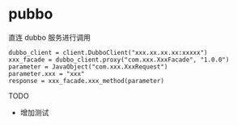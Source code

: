 # pubbo

直连 dubbo 服务进行调用

```
dubbo_client = client.DubboClient("xxx.xx.xx.xx:xxxxx")
xxx_facade = dubbo_client.proxy("com.xxx.XxxFacade", "1.0.0")
parameter = JavaObject("com.xxx.XxxRequest")
parameter.xxx = "xxx"
response = xxx_facade.xxx_method(parameter)
```

TODO
- 增加测试
